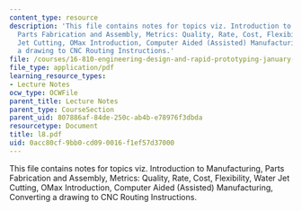 ```yaml
---
content_type: resource
description: 'This file contains notes for topics viz. Introduction to Manufacturing,
  Parts Fabrication and Assembly, Metrics: Quality, Rate, Cost, Flexibility, Water
  Jet Cutting, OMax Introduction, Computer Aided (Assisted) Manufacturing, Converting
  a drawing to CNC Routing Instructions.'
file: /courses/16-810-engineering-design-and-rapid-prototyping-january-iap-2005/0acc80cf9bb0cd090016f1ef57d37000_l8.pdf
file_type: application/pdf
learning_resource_types:
- Lecture Notes
ocw_type: OCWFile
parent_title: Lecture Notes
parent_type: CourseSection
parent_uid: 807886af-84de-250c-ab4b-e78976f3dbda
resourcetype: Document
title: l8.pdf
uid: 0acc80cf-9bb0-cd09-0016-f1ef57d37000
---
```

This file contains notes for topics viz. Introduction to Manufacturing, Parts Fabrication and Assembly, Metrics: Quality, Rate, Cost, Flexibility, Water Jet Cutting, OMax Introduction, Computer Aided (Assisted) Manufacturing, Converting a drawing to CNC Routing Instructions.

